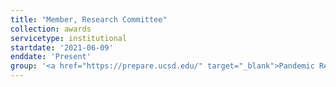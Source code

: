 ```yaml
---
title: "Member, Research Committee"
collection: awards
servicetype: institutional
startdate: '2021-06-09'
enddate: 'Present'
group: '<a href="https://prepare.ucsd.edu/" target="_blank">Pandemic Response to Emerging Pathogens, Antimicrobial Resistance and Equity (PREPARE) Institute</a>, UC San Diego'
---
```

